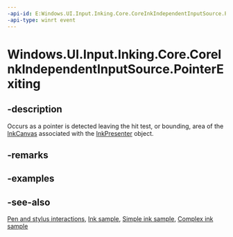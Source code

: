 ```yaml
---
-api-id: E:Windows.UI.Input.Inking.Core.CoreInkIndependentInputSource.PointerExiting
-api-type: winrt event
---
```


<!-- Event syntax
public event Windows.Foundation.TypedEventHandler PointerExiting<Windows.UI.Input.Inking.Core.CoreInkIndependentInputSource,  Windows.UI.Core.PointerEventArgs>
-->

# Windows.UI.Input.Inking.Core.CoreInkIndependentInputSource.PointerExiting

## -description
Occurs as a pointer is detected leaving the hit test, or bounding, area of the [InkCanvas](../windows.ui.xaml.controls/inkcanvas.md) associated with the [InkPresenter](coreinkindependentinputsource_inkpresenter.md) object.

## -remarks

## -examples

## -see-also
[Pen and stylus interactions](https://docs.microsoft.com/windows/uwp/input-and-devices/pen-and-stylus-interactions), [Ink sample](https://github.com/Microsoft/Windows-universal-samples/tree/master/Samples/Ink), [Simple ink sample](https://go.microsoft.com/fwlink/p/?LinkID=620312), [Complex ink sample](https://go.microsoft.com/fwlink/p/?LinkID=620314)
